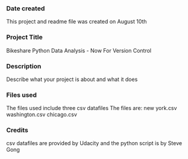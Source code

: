 ### Date created
This project and readme file was created on August 10th

### Project Title
Bikeshare Python Data Analysis - Now For Version Control

### Description
Describe what your project is about and what it does

### Files used
The files used include three csv datafiles
The files are:
new york.csv
washington.csv
chicago.csv 

### Credits
csv datafiles are provided by Udacity and the python script is by Steve Gong
